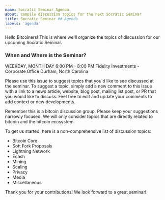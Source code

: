 ```yaml
---
name: Socratic Seminar Agenda
about: compile discussion topics for the next Socratic Seminar
title: Socratic Seminar ## Agenda
labels: 'agenda'
---
```


Hello Bitcoiners! This is where we'll organize the topics of discussion for our upcoming Socratic Seminar.

### When and Where is the Seminar?
WEEKDAY, MONTH DAY
6:00 PM - 8:00 PM
Fidelity Investments - Corporate Office
Durham, North Carolina

Please use this issue to suggest topics that you'd like to see discussed at the seminar. To suggest a topic, simply add a new comment to this issue with a link to a news article, website, blog post, mailing list post, or PR that you would like to discuss. Feel free to edit and update your comments to add context or new developments.

Remember this is a bitcoin discussion group. Please keep your suggestions narrowly focused. We will only consider topics that are directly related to bitcoin and the bitcoin ecosystem.

To get us started, here is a non-comprehensive list of discussion topics:

- Bitcoin Core
- Soft Fork Proposals
- Lightning Network
- Ecash
- Mining
- Scaling
- Privacy
- Media
- Miscellaneous

Thank you for your contributions! We look forward to a great seminar!
